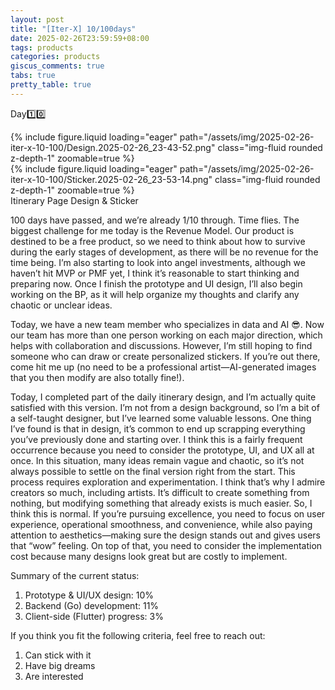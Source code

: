 ```yaml
---
layout: post
title: "[Iter-X] 10/100days"
date: 2025-02-26T23:59:59+08:00
tags: products
categories: products
giscus_comments: true
tabs: true
pretty_table: true
---
```


Day1️⃣0️⃣

<div class="row mt-3">
    <div class="col-sm mt-0 mb-0">
        {% include figure.liquid loading="eager" path="/assets/img/2025-02-26-iter-x-10-100/Design.2025-02-26_23-43-52.png" class="img-fluid rounded z-depth-1" zoomable=true %}
    </div>
    <div class="col-sm mt-0 mb-0">
        {% include figure.liquid loading="eager" path="/assets/img/2025-02-26-iter-x-10-100/Sticker.2025-02-26_23-53-14.png" class="img-fluid rounded z-depth-1" zoomable=true %}
    </div>
</div>
<div class="caption mt-0">
    Itinerary Page Design & Sticker
</div>

100 days have passed, and we’re already 1/10 through. Time flies. The biggest challenge for me today is the Revenue Model. Our product is destined to be a free product, so we need to think about how to survive during the early stages of development, as there will be no revenue for the time being. I’m also starting to look into angel investments, although we haven’t hit MVP or PMF yet, I think it’s reasonable to start thinking and preparing now. Once I finish the prototype and UI design, I’ll also begin working on the BP, as it will help organize my thoughts and clarify any chaotic or unclear ideas.

Today, we have a new team member who specializes in data and AI 😎. Now our team has more than one person working on each major direction, which helps with collaboration and discussions. However, I’m still hoping to find someone who can draw or create personalized stickers. If you’re out there, come hit me up (no need to be a professional artist—AI-generated images that you then modify are also totally fine!).

Today, I completed part of the daily itinerary design, and I’m actually quite satisfied with this version. I’m not from a design background, so I’m a bit of a self-taught designer, but I’ve learned some valuable lessons. One thing I’ve found is that in design, it’s common to end up scrapping everything you’ve previously done and starting over. I think this is a fairly frequent occurrence because you need to consider the prototype, UI, and UX all at once. In this situation, many ideas remain vague and chaotic, so it’s not always possible to settle on the final version right from the start. This process requires exploration and experimentation. I think that’s why I admire creators so much, including artists. It’s difficult to create something from nothing, but modifying something that already exists is much easier. So, I think this is normal. If you’re pursuing excellence, you need to focus on user experience, operational smoothness, and convenience, while also paying attention to aesthetics—making sure the design stands out and gives users that “wow” feeling. On top of that, you need to consider the implementation cost because many designs look great but are costly to implement.

Summary of the current status:

1. Prototype & UI/UX design: 10%
2. Backend (Go) development: 11%
3. Client-side (Flutter) progress: 3%

If you think you fit the following criteria, feel free to reach out:

1. Can stick with it
2. Have big dreams
3. Are interested
